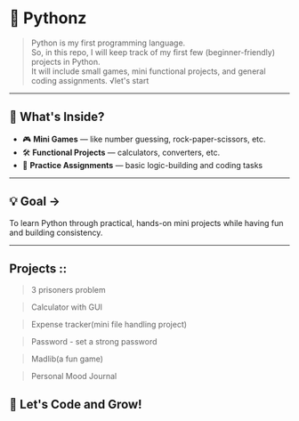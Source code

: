 # 🐍 Pythonz

> Python is my first programming language.  
> So, in this repo, I will keep track of my first few (beginner-friendly) projects in Python.  
> It will include small games, mini functional projects, and general coding assignments.
√let's start
---

## 📁 What's Inside?

- 🎮 **Mini Games** — like number guessing, rock-paper-scissors, etc.
- 🛠️ **Functional Projects** — calculators, converters, etc.
- 🧠 **Practice Assignments** — basic logic-building and coding tasks

---

## 💡 Goal ->

To learn Python through practical, hands-on mini projects while having fun and building consistency.

---

## Projects ::
> 3 prisoners problem

>Calculator with GUI

>Expense tracker(mini file handling project)

>Password - set a strong password

>Madlib(a fun game)

>Personal Mood Journal

## 🚀 Let's Code and Grow!
